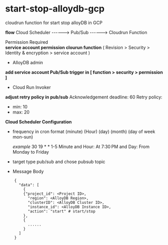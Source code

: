 # start-stop-alloydb-gcp
cloudrun function for start stop alloyDB in GCP

**flow**
Cloud Scheduler ------> Pub/Sub ------> Cloudrun Function

Permission Required <br/>
**service account permission clourun function** ( Revision > Security > Identity & encryption > service account )
- AlloyDB admin

**add service account Pub/Sub trigger in [ function > security > permission ]**
- Cloud Run Invoker

**adjust retry policy in pub/sub**
Acknowledgement deadline: 60
Retry policy:
- min: 10
- max: 20

**Cloud Scheduler Configuration**
- frequency in cron format
    (minute) (Hour) (day) (month) (day of week mon-sun)
    
    *example* 30 19 * * 1-5
    Minute and Hour:
    At 7:30 PM
    and Day:
    From Monday to Friday
- target type
  pub/sub and chose pubsub topic
- Message Body

```
    {
      "data": [
        {
        {"project_id": <Project ID>,
          "region": <AlloyDB Region>,
          "clusterID": <AlloyDB Cluster ID>,
          "instance_id": <AlloyDB Instance ID>,
          "action": "start" # start/stop
        },
        {
          ......
        }
      ]
    }
```
